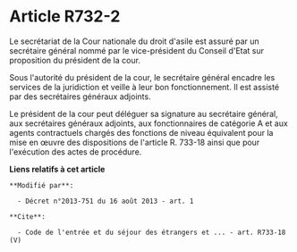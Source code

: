 # Article R732-2

Le secrétariat de la Cour nationale du droit d'asile est assuré par un secrétaire général nommé par le vice-président du
Conseil d'Etat sur proposition du président de la cour. 

Sous l'autorité du président de la cour, le secrétaire général encadre les services de la juridiction et veille à leur bon
fonctionnement. Il est assisté par des secrétaires généraux adjoints. 

Le président de la cour peut déléguer sa signature au secrétaire général, aux secrétaires généraux adjoints, aux
fonctionnaires de catégorie A et aux agents contractuels chargés des fonctions de niveau équivalent pour la mise en œuvre des
dispositions de l'article R. 733-18 ainsi que pour l'exécution des actes de procédure.

**Liens relatifs à cet article**

	**Modifié par**:

	  - Décret n°2013-751 du 16 août 2013 - art. 1

	**Cite**:

	  - Code de l'entrée et du séjour des étrangers et ... - art. R733-18 (V)
